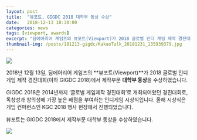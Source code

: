 ```yaml
---
layout: post
title:  "뷰포트, GIGDC 2018 대학부 동상 수상"
date:   2018-12-13 18:30:00
categories: news
tags: [viewport, awards]
excerpt: "딤에어리어 게임즈의 뷰포트(Viewport)가 2018 글로벌 인디 게임 제작 경진대회(GIGDC 2018)에서 제작부문 대학부 동상을 수상하였습니다."
thumbnail-img: /posts/181213-gigdc/KakaoTalk_20181231_135939379.jpg
---
```


<img src="{{ site.baseurl }}/posts/181213-gigdc/KakaoTalk_20181231_135939379.jpg" class="image fit on-post">

2018년 12월 13일, 딤에어리어 게임즈의 **뷰포트(Viewport)**가 2018 글로벌 인디 게임 제작 경진대회(이하 GIGDC 2018)에서 제작부문 **대학부 동상**을 수상하였습니다.

GIGDC 2018은 2014년까지 ‘글로벌 게임제작 경진대회’로 개최되어왔던 경진대회로, 독창성과 창의성에 가장 높은 배점을 부여하는 인디게임 시상식입니다. 올해 시상식은 게임 컨퍼런스인 KGC 2018 행사 현장에서 진행되었습니다.

뷰포트는 GIGDC 2018에서 제작부문 대학부 동상을 수상하였습니다.

<img src="{{ site.baseurl }}/posts/181213-gigdc/KakaoTalk_20181231_135941469.jpg" class="image half on-post">